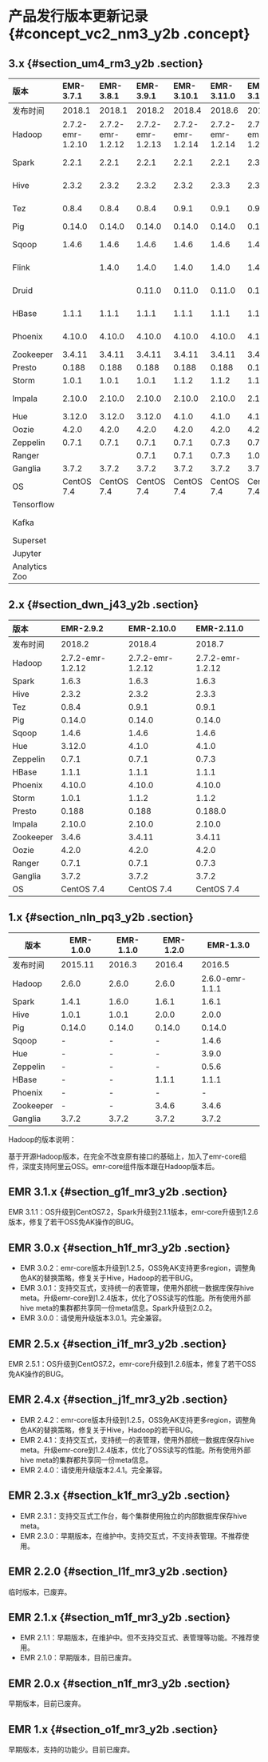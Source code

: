# 产品发行版本更新记录 {#concept_vc2_nm3_y2b .concept}

## 3.x {#section_um4_rm3_y2b .section}

|版本|EMR-3.7.1|EMR-3.8.1|EMR-3.9.1|EMR-3.10.1|EMR-3.11.0|EMR-3.12.0|EMR-3.13.0|EMR-3.14.0|EMR-3.15.0|EMR-3.16.0|EMR-3.17.0|
|:-|:--------|:--------|:--------|:---------|:---------|:---------|----------|----------|----------|----------|----------|
|发布时间|2018.1|2018.1|2018.2|2018.4|2018.6|2018.7|2018.8|2018.10|2018.11|2018.12|2019.1|
|Hadoop|2.7.2-emr-1.2.10|2.7.2-emr-1.2.12|2.7.2-emr-1.2.13|2.7.2-emr-1.2.14|2.7.2-emr-1.2.14|2.7.2-emr-1.2.14|2.7.2|2.7.2|2.7.2|2.7.2-1.3.2|2.7.2|
|Spark|2.2.1|2.2.1|2.2.1|2.2.1|2.2.1|2.3.1|2.3.1|2.3.1|2.3.2|2.3.2-1.0.1|2.3.2|
|Hive|2.3.2|2.3.2|2.3.2|2.3.2|2.3.3|2.3.3|2.3.3|2.3.3|2.3.3|2.3.3-1.0.3|2.3.3|
|Tez|0.8.4|0.8.4|0.8.4|0.9.1|0.9.1|0.9.1|0.9.1|0.9.1|0.9.1|0.9.1-1.0.2|0.9.1|
|Pig|0.14.0|0.14.0|0.14.0|0.14.0|0.14.0|0.14.0|0.14.0|0.14.0|0.14.0|0.14.0|0.14.0|
|Sqoop|1.4.6|1.4.6|1.4.6|1.4.6|1.4.6|1.4.7|1.4.7|1.4.7|1.4.7|1.4.7-1.0.0|1.4.7|
|Flink| |1.4.0|1.4.0|1.4.0|1.4.0|1.4.0|1.4.0|1.4.0|1.4.0|1.6.2-1.0.0|1.6.2|
|Druid| | |0.11.0|0.11.0|0.11.0|0.12.0|0.12.2|0.12.3|0.12.3|0.12.3-1.0.1|0.12.3|
|HBase|1.1.1|1.1.1|1.1.1|1.1.1|1.1.1|1.1.1|1.1.1|1.1.1|1.1.1|1.1.1-1.0.2|1.1.1|
|Phoenix|4.10.0|4.10.0|4.10.0|4.10.0|4.10.0|4.10.0|4.10.0|4.10.0|4.10.0|4.10.0-1.0.0|4.10.0|
|Zookeeper|3.4.11|3.4.11|3.4.11|3.4.11|3.4.11|3.4.12|3.4.12|3.4.13|3.4.13|3.4.13|3.4.13|
|Presto|0.188|0.188|0.188|0.188|0.188|0.188|0.208|0.208|0.208|0.208|0.213|
|Storm|1.0.1|1.0.1|1.0.1|1.1.2|1.1.2|1.1.2|1.1.2|1.1.2|1.1.2|1.2.2|1.2.2|
|Impala|2.10.0|2.10.0|2.10.0|2.10.0|2.10.0|2.10.0|2.10.0|2.10.0|2.10.0|2.10.0-1.0.0|2.12.2|
|Hue|3.12.0|3.12.0|3.12.0|4.1.0|4.1.0|4.1.0|4.1.0|4.1.0|4.1.0|4.1.0|4.1.0|
|Oozie|4.2.0|4.2.0|4.2.0|4.2.0|4.2.0|4.2.0|4.2.0|4.2.0|4.2.0|4.2.0|4.2.0|
|Zeppelin|0.7.1|0.7.1|0.7.1|0.7.1|0.7.3|0.7.3|0.8.0|0.8.0|0.8.0|0.8.0|0.8.0|
|Ranger| | |0.7.1|0.7.1|0.7.3|1.0.0|1.0.0|1.0.0|1.0.0|1.0.0|1.0.0|
|Ganglia|3.7.2|3.7.2|3.7.2|3.7.2|3.7.2|3.7.2|3.7.2|3.7.2|3.7.2|3.7.2|3.7.2|
|OS|CentOS 7.4|CentOS 7.4|CentOS 7.4|CentOS 7.4|CentOS 7.4|CentOS 7.4|CentOS 7.4|CentOS 7.4|CentOS 7.4|CentOS 7.4|CentOS 7.4|
|Tensorflow| | | | | | |1.8.0|1.8.0|1.8.0|1.8.0|1.8.0|
|Kafka| | | | | | |2.11-1.0.1|2.11-1.0.1|2.11-1.0.1|2.11-1.1.0|1.1.1|
|Superset| | | | | | |0.25.6|0.25.6|0.27.0|0.28.1|0.28.1|
|Jupyter | | | | | | | | |4.4.0|4.4.0|4.4.0|
|Analytics Zoo| | | | | | | | |0.2.0|0.2.0|0.2.0|

## 2.x {#section_dwn_j43_y2b .section}

|版本|EMR-2.9.2|EMR-2.10.0|EMR-2.11.0|
|:-|:--------|:---------|:---------|
|发布时间|2018.2|2018.4|2018.7|
|Hadoop|2.7.2-emr-1.2.12|2.7.2-emr-1.2.12|2.7.2-emr-1.2.12|
|Spark|1.6.3|1.6.3|1.6.3|
|Hive|2.3.2|2.3.2|2.3.3|
|Tez|0.8.4|0.9.1|0.9.1|
|Pig|0.14.0|0.14.0|0.14.0|
|Sqoop|1.4.6|1.4.6|1.4.6|
|Hue|3.12.0|4.1.0|4.1.0|
|Zeppelin|0.7.1|0.7.1|0.7.3|
|HBase|1.1.1|1.1.1|1.1.1|
|Phoenix|4.10.0|4.10.0|4.10.0|
|Storm|1.0.1|1.1.2|1.1.2|
|Presto|0.188|0.188|0.188.0|
|Impala|2.10.0|2.10.0|2.10.0|
|Zookeeper|3.4.6|3.4.11|3.4.11|
|Oozie|4.2.0|4.2.0|4.2.0|
|Ranger|0.7.1|0.7.1|0.7.3|
|Ganglia|3.7.2|3.7.2|3.7.2|
|OS|CentOS 7.4|CentOS 7.4|CentOS 7.4|

## 1.x {#section_nln_pq3_y2b .section}

|版本|EMR-1.0.0|EMR-1.1.0|EMR-1.2.0|EMR-1.3.0|
|--|---------|---------|---------|---------|
|发布时间|2015.11|2016.3|2016.4|2016.5|
|Hadoop|2.6.0|2.6.0|2.6.0|2.6.0-emr-1.1.1|
|Spark|1.4.1|1.6.0|1.6.1|1.6.1|
|Hive|1.0.1|1.0.1|2.0.0|2.0.0|
|Pig|0.14.0|0.14.0|0.14.0|0.14.0|
|Sqoop|-|-|-|1.4.6|
|Hue|-|-|-|3.9.0|
|Zeppelin|-|-|-|0.5.6|
|HBase|-|-|1.1.1|1.1.1|
|Phoenix|-|-|-|-|
|Zookeeper|-|-|3.4.6|3.4.6|
|Ganglia|3.7.2|3.7.2|3.7.2|3.7.2|

Hadoop的版本说明：

基于开源Hadoop版本，在完全不改变原有接口的基础上，加入了emr-core组件，深度支持阿里云OSS。emr-core组件版本跟在Hadoop版本后。

## EMR 3.1.x {#section_g1f_mr3_y2b .section}

EMR 3.1.1：OS升级到CentOS7.2，Spark升级到2.1.1版本，emr-core升级到1.2.6版本，修复了若干OSS免AK操作的BUG。

## EMR 3.0.x {#section_h1f_mr3_y2b .section}

-   EMR 3.0.2：emr-core版本升级到1.2.5，OSS免AK支持更多region，调整角色AK的替换策略，修复关于Hive，Hadoop的若干BUG。
-   EMR 3.0.1：支持交互式，支持统一的表管理，使用外部统一数据库保存hive meta。升级emr-core到1.2.4版本，优化了OSS读写的性能。所有使用外部hive meta的集群都共享同一份meta信息。Spark升级到2.0.2。
-   EMR 3.0.0：请使用升级版本3.0.1。完全兼容。

## EMR 2.5.x {#section_i1f_mr3_y2b .section}

EMR 2.5.1：OS升级到CentOS7.2，emr-core升级到1.2.6版本，修复了若干OSS免AK操作的BUG。

## EMR 2.4.x {#section_j1f_mr3_y2b .section}

-   EMR 2.4.2：emr-core版本升级到1.2.5，OSS免AK支持更多region，调整角色AK的替换策略，修复关于Hive，Hadoop的若干BUG。
-   EMR 2.4.1：支持交互式，支持统一的表管理，使用外部统一数据库保存hive meta。升级emr-core到1.2.4版本，优化了OSS读写的性能。所有使用外部hive meta的集群都共享同一份meta信息。
-   EMR 2.4.0：请使用升级版本2.4.1。完全兼容。

## EMR 2.3.x {#section_k1f_mr3_y2b .section}

-   EMR 2.3.1：支持交互式工作台，每个集群使用独立的内部数据库保存hive meta。
-   EMR 2.3.0：早期版本，在维护中。支持交互式，不支持表管理。不推荐使用。

## EMR 2.2.0 {#section_l1f_mr3_y2b .section}

临时版本，已废弃。

## EMR 2.1.x {#section_m1f_mr3_y2b .section}

-   EMR 2.1.1：早期版本，在维护中。但不支持交互式、表管理等功能。不推荐使用。
-   EMR 2.1.0：早期版本，目前已废弃。

## EMR 2.0.x {#section_n1f_mr3_y2b .section}

早期版本，目前已废弃。

## EMR 1.x {#section_o1f_mr3_y2b .section}

早期版本，支持的功能少。目前已废弃。

